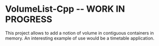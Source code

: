 # VolumeList-Cpp -- WORK IN PROGRESS


This project allows to add a notion of volume in contiguous containers in memory. 
An interesting example of use would be a timetable application.
